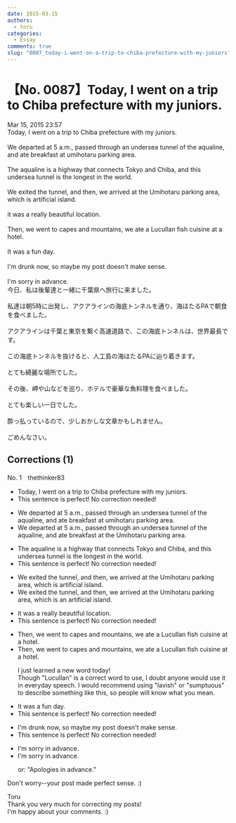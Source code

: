 ```yaml
---
date: 2015-03-15
authors:
  - toru
categories:
  - Essay
comments: true
slug: "0087_today-i-went-on-a-trip-to-chiba-prefecture-with-my-juniors"
---
```


# 【No. 0087】Today,  I went on a trip to Chiba prefecture with my juniors.
<div class="date">Mar 15, 2015 23:57</div>
<div id="post"><div id="body_show_ori">
Today,  I went on a trip to Chiba prefecture with my juniors.<br/><br/>We departed at 5 a.m., passed through an undersea tunnel of the aqualine, and ate breakfast at umihotaru parking area.<br/><br/>The aqualine is a highway that connects Tokyo and Chiba, and this undersea tunnel is the longest in the world.<br/><br/>We exited the tunnel, and then, we arrived at the Umihotaru parking area, which is artificial island.<br/><br/>it was a really beautiful location.<br/><br/>Then, we went to capes and mountains, we ate a Lucullan fish cuisine at a hotel.<br/><br/>It was a fun day.<br/><br/>I'm drunk now, so maybe my post doesn't make sense.<br/><br/>I'm sorry in advance.<br/>
</div></div>

<!-- more -->

<div id="post_ja"><div id="body_show_mo">
今日、私は後輩達と一緒に千葉県へ旅行に来ました。<br/><br/>私達は朝5時に出発し、アクアラインの海底トンネルを通り、海ほたるPAで朝食を食べました。<br/><br/>アクアラインは千葉と東京を繋ぐ高速道路で、この海底トンネルは、世界最長です。<br/><br/>この海底トンネルを抜けると、人工島の海ほたるPAに辿り着きます。<br/><br/>とても綺麗な場所でした。<br/><br/>その後、岬や山などを巡り、ホテルで豪華な魚料理を食べました。<br/><br/>とても楽しい一日でした。<br/><br/>酔っ払っているので、少しおかしな文章かもしれません。<br/><br/>ごめんなさい。
</div></div>

## Corrections (1)
<div id="block"><div class="first_name"> No. 1　<span class="just_name">thethinker83</span></div><div id="block2">
<ul class="correction_field">
<li class="incorrect">Today,  I went on a trip to Chiba prefecture with my juniors.</li>
<li class="corrected perfect">This sentence is perfect! No correction needed!</li>
</ul>
<ul class="correction_field">
<li class="incorrect">We departed at 5 a.m., passed through an undersea tunnel of the aqualine, and ate breakfast at umihotaru parking area.</li>
<li class="corrected correct">
We departed at 5 a.m., passed through an undersea tunnel of the aqualine, and ate breakfast at <span class="f_blue">the U</span>mihotaru parking area.
</li>
</ul>
<ul class="correction_field">
<li class="incorrect">The aqualine is a highway that connects Tokyo and Chiba, and this undersea tunnel is the longest in the world.</li>
<li class="corrected perfect">This sentence is perfect! No correction needed!</li>
</ul>
<ul class="correction_field">
<li class="incorrect">We exited the tunnel, and then, we arrived at the Umihotaru parking area, which is artificial island.</li>
<li class="corrected correct">
We exited the tunnel, and then, we arrived at the Umihotaru parking area, which is <span class="f_blue">an </span>artificial island.
</li>
</ul>
<ul class="correction_field">
<li class="incorrect">it was a really beautiful location.</li>
<li class="corrected perfect">This sentence is perfect! No correction needed!</li>
</ul>
<ul class="correction_field">
<li class="incorrect">Then, we went to capes and mountains, we ate a Lucullan fish cuisine at a hotel.</li>
<li class="corrected correct">
Then, we went to capes and mountains, we ate a <span class="f_gray">Lucullan</span> fish cuisine at a hotel.
<p class="correction_comment">I just learned a new word today!<br/>Though "Lucullan" is a correct word to use, I doubt anyone would use it in everyday speech.  I would recommend using "lavish" or "sumptuous" to describe something like this, so people will know what you mean.</p>
</li>
</ul>
<ul class="correction_field">
<li class="incorrect">It was a fun day.</li>
<li class="corrected perfect">This sentence is perfect! No correction needed!</li>
</ul>
<ul class="correction_field">
<li class="incorrect">I'm drunk now, so maybe my post doesn't make sense.</li>
<li class="corrected perfect">This sentence is perfect! No correction needed!</li>
</ul>
<ul class="correction_field">
<li class="incorrect">I'm sorry in advance.</li>
<li class="corrected correct">
I'm sorry in advance.
<p class="correction_comment">or: "Apologies in advance."</p>
</li>
</ul>
<p class="comment_small">
 Don't worry--your post made perfect sense.  :)
</p>

</div><div class="name"><span class="just_name">Toru</span><br>
Thank you very much for correcting my posts!<br/>I'm happy about your comments. :)
</div>
</div>
